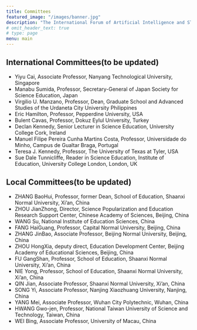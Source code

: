 ```yaml
---
title: Committees
featured_image: "/images/banner.jpg"
description: "The International Forum of Artificial Intelligence and STEM Education Online"
# omit_header_text: true
# type: page
menu: main
---
```

## International Committees(to be updated)

- Yiyu Cai, Associate Professor, Nanyang Technological University, Singapore
- Manabu Sumida, Professor, Secretary-General of Japan Society for Science Education, Japan
- Virgilio U. Manzano, Professor, Dean, Graduate School and Advanced Studies of the Urdaneta City University Philippines
- Eric Hamilton, Professor, Pepperdine University, USA
- Bulent Cavas, Professor, Dokuz Eylul University, Turkey
- Declan Kennedy, Senior Lecturer in Science Education, University College Cork, Ireland
- Manuel Filipe Pereira Cunha Martins Costa, Professor, Universidade do Minho, Campus de Gualtar Braga, Portugal
- Teresa J. Kennedy, Professor, The University of Texas at Tyler, USA
- Sue Dale Tunnicliffe, Reader in Science Education, Institute of Education, University College London, London, UK

## Local Committees(to be updated)

- ZHANG BaoHui, Professor, former Dean, School of Education, Shaanxi Normal University, Xi’an, China
- ZHOU JianZhong, Director, Science Popularization and Education Research Support Center, Chinese Academy of Sciences, Beijing, China
- WANG Su, National Institute of Education Sciences, China
- FANG HaiGuang, Professor, Capital Normal University, Beijing, China
- ZHANG JinBao, Associate Professor, Beijing Normal University, Beijing, China
- ZHOU HongXia, deputy direct, Education Development Center, Beijing Academy of Educational Sciences, Beijing, China
- FU GangShan, Professor, School of Education, Shaanxi Normal University, Xi’an, China
- NIE Yong, Professor, School of Education, Shaanxi Normal University, Xi’an, China
- QIN Jian, Associate Professor, Shaanxi Normal University, Xi’an, China
- SONG Yi, Associate Professor, Nanjing Xiaozhuang University, Nanjing, China
- YANG Mei, Associate Professor, Wuhan City Polytechnic, Wuhan, China
- HWANG Gwo-jen, Professor, National Taiwan University of Science and Technology, Taiwan, China
- WEI Bing, Associate Professor, University of Macau, China